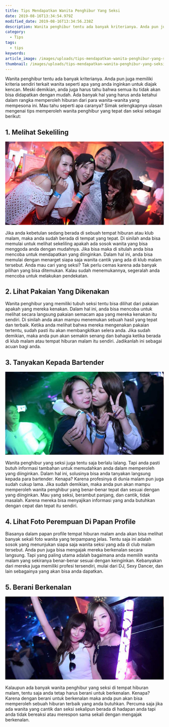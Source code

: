 ```yaml
---
title: Tips Mendapatkan Wanita Penghibur Yang Seksi
date: 2019-08-16T13:34:54.979Z
modified_date: 2019-08-16T13:34:56.238Z
description: Wanita penghibur tentu ada banyak kriterianya. Anda pun juga memiliki kriteria sendiri terkait wanita seperti apa yang anda inginkan untuk diajak kencan.
category:
  - Tips
tags:
  - tips
keywords:
article_image: /images/uploads/tips-mendapatkan-wanita-penghibur-yang-seksi-2.jpg
thumbnail: /images/uploads/tips-mendapatkan-wanita-penghibur-yang-seksi-1-015.jpg
---
```

Wanita penghibur tentu ada banyak kriterianya. Anda pun juga memiliki kriteria sendiri terkait wanita seperti apa yang anda inginkan untuk diajak kencan. Meski demikian, anda juga harus tahu bahwa semua itu tidak akan bisa didapatkan dengan mudah. Ada banyak hal yang harus anda ketahui dalam rangka memperoleh hiburan dari para wanita-wanita yang mempesona ini. Mau tahu seperti apa caranya? Simak selengkapnya ulasan mengenai tips memperoleh wanita penghibur yang tepat dan seksi sebagai berikut:



## 1. Melihat Sekeliling

![Tips Mendapatkan Wanita Penghibur Yang Seksi](/images/uploads/tips-mendapatkan-wanita-penghibur-yang-seksi-3.jpg)

Jika anda kebetulan sedang berada di sebuah tempat hiburan atau klub malam, maka anda sudah berada di tempat yang tepat. Di sinilah anda bisa memulai untuk melihat sekeliling apakah ada sosok wanita yang bisa menggoda anda dengan mudahnya. Jika bisa maka di situlah anda bisa mencoba untuk mendapatkan yang diinginkan. Dalam hal ini, anda bisa memulai dengan menarget siapa saja wanita cantik yang ada di klub malam tersebut. Anda mau cari yang seksi? Tak perlu cemas karena ada banyak pilihan yang bisa ditemukan. Kalau sudah menemukannya, segeralah anda mencoba untuk melakukan pendekatan.



## 2. Lihat Pakaian Yang Dikenakan

Wanita penghibur yang memiliki tubuh seksi tentu bisa dilihat dari pakaian apakah yang mereka kenakan. Dalam hal ini, anda bisa mencoba untuk melihat secara langsung pakaian semacam apa yang mereka kenakan itu sendiri. Di sinilah anda akan mampu menemukan sebuah hasil yang tepat dan terbaik. Ketika anda melihat bahwa mereka mengenakan pakaian tertentu, sudah pasti itu akan membangkitkan selera anda. Jika sudah demikian, maka anda pun akan semakin senang dan bahagia ketika berada di klub malam atau tempat hiburan malam itu sendiri. Jadikanlah ini sebagai acuan bagi anda.



## 3. Tanyakan Kepada Bartender

![Tips Mendapatkan Wanita Penghibur Yang Seksi](/images/uploads/tips-mendapatkan-wanita-penghibur-yang-seksi-2.jpg)

Wanita penghibur yang seksi juga tentu saja berlalu lalang. Tapi anda pasti butuh informasi tambahan untuk memudahkan anda dalam memperoleh yang diinginkan. Dalam hal ini, solusinya bisa anda tanyakan langsung kepada para bartender. Kenapa? Karena profesinya di dunia malam pun juga sudah cukup lama. Jika sudah demikian, maka anda pun akan mampu memperoleh wanita penghibur yang benar-benar tepat dan sesuai dengan yang diinginkan. Mau yang seksi, berambut panjang, dan cantik, tidak masalah. Karena mereka bisa menyajikan informasi yang anda butuhkan dengan cepat dan tepat itu sendiri.



## 4. Lihat Foto Perempuan Di Papan Profile

Biasanya dalam papan profile tempat hiburan malam anda akan bisa melihat banyak sekali foto wanita yang terpampang jelas. Tentu saja ini adalah sosok yang menunjukan siapa saja wanita seksi yang ada di club malam tersebut. Anda pun juga bisa mengajak mereka berkenalan secara langsung. Tapi yang paling utama adalah bagaimana anda memilih wanita malam yang sekiranya benar-benar sesuai dengan keinginkan. Kebanyakan dari mereka juga memiliki profesi tersendiri, mulai dari DJ, Sexy Dancer, dan lain sebagainya yang akan bisa anda dapatkan.



## 5. Berani Berkenalan

![Tips Mendapatkan Wanita Penghibur Yang Seksi](/images/uploads/tips-mendapatkan-wanita-penghibur-yang-seksi-1.jpg)

Kalaupun ada banyak wanita penghibur yang seksi di tempat hiburan malam, tentu saja anda tetap harus berani untuk berkenalan. Kenapa? Karena dengan berani untuk berkenalan maka anda pun akan bisa memperoleh sebuah hiburan terbaik yang anda butuhkan. Percuma saja jika ada wanita yang cantik dan seksi sekalipun berada di hadapan anda tapi anda tidak bereaksi atau merespon sama sekali dengan mengajak berkenalan.

